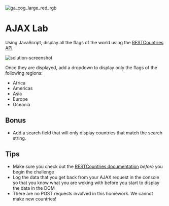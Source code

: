![ga_cog_large_red_rgb](https://cloud.githubusercontent.com/assets/40461/8183776/469f976e-1432-11e5-8199-6ac91363302b.png)

# AJAX Lab

Using JavaScript, display all the flags of the world using the [RESTCountries API](https://restcountries.eu)

![solution-screenshot](https://media.git.generalassemb.ly/user/15120/files/8e03ac00-14cc-11e9-8b4b-1b4b3c7841a6)

Once they are displayed, add a dropdown to display only the flags of the following regions:

* Africa
* Americas
* Asia
* Europe
* Oceania

## Bonus

* Add a search field that will only display countries that match the search string.

## Tips

* Make sure you check out the [RESTCountries documentation](https://restcountries.eu) _before_ you begin the challenge
* Log the data that you get back from your AJAX request in the console so that you know what you are woking with before you start to display the data in the DOM
* There are no POST requests involved in this homework. We cannot make new countries!

